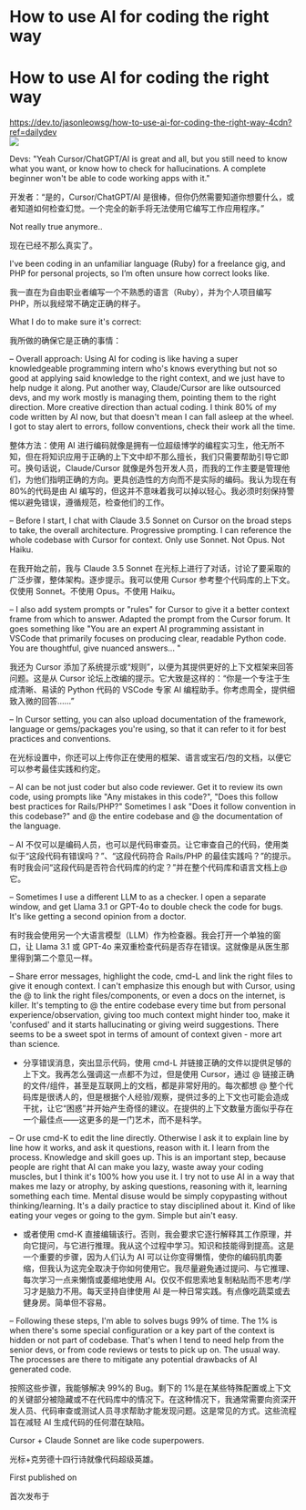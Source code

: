
How to use AI for coding the right way
======================================

# How to use AI for coding the right way
  
https://dev.to/jasonleowsg/how-to-use-ai-for-coding-the-right-way-4cdn?ref=dailydev  
![](https://res.cloudinary.com/practicaldev/image/fetch/s--IFooCLnM--/c_imagga_scale,f_auto,fl_progressive,h_420,q_auto,w_1000/https://i.postimg.cc/2SHz5jqZ/Screenshot-2024-09-09-at-7-40-15-AM.png)

Devs: "Yeah Cursor/ChatGPT/AI is great and all, but you still need to know what you want, or know how to check for hallucinations. A complete beginner won't be able to code working apps with it."

开发者：“是的，Cursor/ChatGPT/AI 是很棒，但你仍然需要知道你想要什么，或者知道如何检查幻觉。一个完全的新手将无法使用它编写工作应用程序。”

Not really true anymore..

现在已经不那么真实了。

I've been coding in an unfamiliar language (Ruby) for a freelance gig, and PHP for personal projects, so I’m often unsure how correct looks like.

我一直在为自由职业者编写一个不熟悉的语言（Ruby），并为个人项目编写 PHP，所以我经常不确定正确的样子。

What I do to make sure it's correct:

我所做的确保它是正确的事情：

– Overall approach: Using AI for coding is like having a super knowledgeable programming intern who's knows everything but not so good at applying said knowledge to the right context, and we just have to help nudge it along. Put another way, Claude/Cursor are like outsourced devs, and my work mostly is managing them, pointing them to the right direction. More creative direction than actual coding. I think 80% of my code written by AI now, but that doesn't mean I can fall asleep at the wheel. I got to stay alert to errors, follow conventions, check their work all the time.

整体方法：使用 AI 进行编码就像是拥有一位超级博学的编程实习生，他无所不知，但在将知识应用于正确的上下文中却不那么擅长，我们只需要帮助引导它即可。换句话说，Claude/Cursor 就像是外包开发人员，而我的工作主要是管理他们，为他们指明正确的方向。更具创造性的方向而不是实际的编码。我认为现在有 80%的代码是由 AI 编写的，但这并不意味着我可以掉以轻心。我必须时刻保持警惕以避免错误，遵循规范，检查他们的工作。

– Before I start, I chat with Claude 3.5 Sonnet on Cursor on the broad steps to take, the overall architecture. Progressive prompting. I can reference the whole codebase with Cursor for context. Only use Sonnet. Not Opus. Not Haiku.

在我开始之前，我与 Claude 3.5 Sonnet 在光标上进行了对话，讨论了要采取的广泛步骤，整体架构。逐步提示。我可以使用 Cursor 参考整个代码库的上下文。仅使用 Sonnet。不使用 Opus。不使用 Haiku。

– I also add system prompts or "rules" for Cursor to give it a better context frame from which to answer. Adapted the prompt from the Cursor forum. It goes something like "You are an expert AI programming assistant in VSCode that primarily focuses on producing clear, readable Python code. You are thoughtful, give nuanced answers... "

我还为 Cursor 添加了系统提示或“规则”，以便为其提供更好的上下文框架来回答问题。这是从 Cursor 论坛上改编的提示。它大致是这样的：“你是一个专注于生成清晰、易读的 Python 代码的 VSCode 专家 AI 编程助手。你考虑周全，提供细致入微的回答……”

– In Cursor setting, you can also upload documentation of the framework, language or gems/packages you're using, so that it can refer to it for best practices and conventions.

在光标设置中，你还可以上传你正在使用的框架、语言或宝石/包的文档，以便它可以参考最佳实践和约定。

– AI can be not just coder but also code reviewer. Get it to review its own code, using prompts like "Any mistakes in this code?", "Does this follow best practices for Rails/PHP?" Sometimes I ask "Does it follow convention in this codebase?" and @ the entire codebase and @ the documentation of the language.

– AI 不仅可以是编码人员，也可以是代码审查员。让它审查自己的代码，使用类似于“这段代码有错误吗？”、“这段代码符合 Rails/PHP 的最佳实践吗？”的提示。有时我会问“这段代码是否符合代码库的约定？”并在整个代码库和语言文档上@它。

– Sometimes I use a different LLM to as a checker. I open a separate window, and get Llama 3.1 or GPT-4o to double check the code for bugs. It's like getting a second opinion from a doctor.

有时我会使用另一个大语言模型（LLM）作为检查器。我会打开一个单独的窗口，让 Llama 3.1 或 GPT-4o 来双重检查代码是否存在错误。这就像是从医生那里得到第二个意见一样。

– Share error messages, highlight the code, cmd-L and link the right files to give it enough context. I can't emphasize this enough but with Cursor, using the @ to link the right files/components, or even a docs on the internet, is killer. It's tempting to @ the entire codebase every time but from personal experience/observation, giving too much context might hinder too, make it 'confused' and it starts hallucinating or giving weird suggestions. There seems to be a sweet spot in terms of amount of context given - more art than science.

- 分享错误消息，突出显示代码，使用 cmd-L 并链接正确的文件以提供足够的上下文。我再怎么强调这一点都不为过，但是使用 Cursor，通过 @ 链接正确的文件/组件，甚至是互联网上的文档，都是非常好用的。每次都想 @ 整个代码库是很诱人的，但是根据个人经验/观察，提供过多的上下文也可能会造成干扰，让它“困惑”并开始产生奇怪的建议。在提供的上下文数量方面似乎存在一个最佳点——这更多的是一门艺术，而不是科学。

– Or use cmd-K to edit the line directly. Otherwise I ask it to explain line by line how it works, and ask it questions, reason with it. I learn from the process. Knowledge and skill goes up. This is an important step, because people are right that AI can make you lazy, waste away your coding muscles, but I think it's 100% how you use it. I try not to use AI in a way that makes me lazy or atrophy, by asking questions, reasoning with it, learning something each time. Mental disuse would be simply copypasting without thinking/learning. It's a daily practice to stay disciplined about it. Kind of like eating your veges or going to the gym. Simple but ain't easy.

- 或者使用 cmd-K 直接编辑该行。否则，我会要求它逐行解释其工作原理，并向它提问，与它进行推理。我从这个过程中学习。知识和技能得到提高。这是一个重要的步骤，因为人们认为 AI 可以让你变得懒惰，使你的编码肌肉萎缩，但我认为这完全取决于你如何使用它。我尽量避免通过提问、与它推理、每次学习一点来懒惰或萎缩地使用 AI。仅仅不假思索地复制粘贴而不思考/学习才是脑力不用。每天坚持自律使用 AI 是一种日常实践。有点像吃蔬菜或去健身房。简单但不容易。

– Following these steps, I'm able to solves bugs 99% of time. The 1% is when there's some special configuration or a key part of the context is hidden or not part of codebase. That's when I tend to need help from the senior devs, or from code reviews or tests to pick up on. The usual way. The processes are there to mitigate any potential drawbacks of AI generated code.

按照这些步骤，我能够解决 99%的 Bug。剩下的 1%是在某些特殊配置或上下文的关键部分被隐藏或不在代码库中的情况下。在这种情况下，我通常需要向资深开发人员、代码审查或测试人员寻求帮助才能发现问题。这是常见的方式。这些流程旨在减轻 AI 生成代码的任何潜在缺陷。

Cursor + Claude Sonnet are like code superpowers.

光标+克劳德十四行诗就像代码超级英雄。

First published on 

首次发布于
